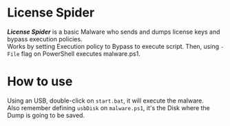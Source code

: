 # License Spider
***License Spider*** is a basic Malware who sends and dumps license keys and bypass execution policies.<br>
Works by setting Execution policy to Bypass to execute script. Then, using `-File` flag on PowerShell executes malware.ps1.

# How to use
Using an USB, double-click on `start.bat`, it will execute the malware.<br>
Also remember defining `usbDisk` on `malware.ps1`, it's the Disk where the Dump is going to be saved.
